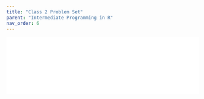 ```yaml
---
title: "Class 2 Problem Set"
parent: "Intermediate Programming in R"
nav_order: 6
---
```


<iframe 
  id="pset-frame"
  src="{{ site.baseurl }}/assets/replication_materials/class_2/problem_set/week_2_problem_set.html" 
  width="100%" 
  style="border:none; overflow:auto;">
</iframe>

<script>
  const iframe = document.getElementById('pset-frame');
  iframe.onload = function() {
    iframe.style.height = iframe.contentWindow.document.body.scrollHeight + 'px';
  };
</script>